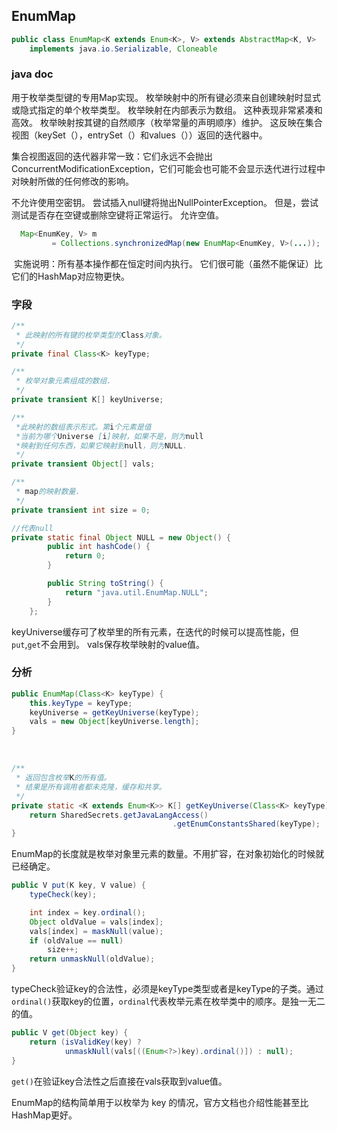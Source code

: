 ## EnumMap

```java
public class EnumMap<K extends Enum<K>, V> extends AbstractMap<K, V>
    implements java.io.Serializable, Cloneable
```

### java doc

用于枚举类型键的专用Map实现。 枚举映射中的所有键必须来自创建映射时显式或隐式指定的单个枚举类型。 枚举映射在内部表示为数组。 这种表现非常紧凑和高效。
枚举映射按其键的自然顺序（枚举常量的声明顺序）维护。 这反映在集合视图（keySet（），entrySet（）和values（））返回的迭代器中。

集合视图返回的迭代器非常一致：它们永远不会抛出ConcurrentModificationException，它们可能会也可能不会显示迭代进行过程中对映射所做的任何修改的影响。

不允许使用空密钥。 尝试插入null键将抛出NullPointerException。 但是，尝试测试是否存在空键或删除空键将正常运行。 允许空值。

```java
  Map<EnumKey, V> m
         = Collections.synchronizedMap(new EnumMap<EnumKey, V>(...));
```

​	实施说明：所有基本操作都在恒定时间内执行。 它们很可能（虽然不能保证）比它们的HashMap对应物更快。

### 字段

```java
/**
 * 此映射的所有键的枚举类型的Class对象。
 */
private final Class<K> keyType;

/**
 * 枚举对象元素组成的数组.  
 */
private transient K[] keyUniverse;

/**
 *此映射的数组表示形式。第i个元素是值
 *当前为哪个Universe [i]映射，如果不是，则为null
 *映射到任何东西，如果它映射到null，则为NULL.
 */
private transient Object[] vals;

/**
 * map的映射数量.
 */
private transient int size = 0;

//代表null
private static final Object NULL = new Object() {
        public int hashCode() {
            return 0;
        }

        public String toString() {
            return "java.util.EnumMap.NULL";
        }
    };  

```

keyUniverse缓存可了枚举里的所有元素，在迭代的时候可以提高性能，但`put`,`get`不会用到。
vals保存枚举映射的value值。

### 分析

```java
public EnumMap(Class<K> keyType) {
    this.keyType = keyType;
    keyUniverse = getKeyUniverse(keyType);
    vals = new Object[keyUniverse.length];
}
```

​	

```java
/**
 * 返回包含枚举K的所有值。
 * 结果是所有调用者都未克隆，缓存和共享。
 */
private static <K extends Enum<K>> K[] getKeyUniverse(Class<K> keyType) {
    return SharedSecrets.getJavaLangAccess()
                                    .getEnumConstantsShared(keyType);
}
```

EnumMap的长度就是枚举对象里元素的数量。不用扩容，在对象初始化的时候就已经确定。

```java
public V put(K key, V value) {
    typeCheck(key);

    int index = key.ordinal();
    Object oldValue = vals[index];
    vals[index] = maskNull(value);
    if (oldValue == null)
        size++;
    return unmaskNull(oldValue);
}
```

typeCheck验证key的合法性，必须是keyType类型或者是keyType的子类。通过`ordinal()`获取key的位置，`ordinal`代表枚举元素在枚举类中的顺序。是独一无二的值。



```java
public V get(Object key) {
    return (isValidKey(key) ?
            unmaskNull(vals[((Enum<?>)key).ordinal()]) : null);
}
```

`get()`在验证key合法性之后直接在vals获取到value值。

EnumMap的结构简单用于以枚举为 key 的情况，官方文档也介绍性能甚至比HashMap更好。